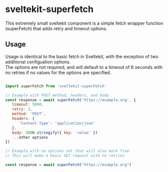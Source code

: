 # sveltekit-superfetch

This extremely small sveltekit component is a simple fetch wrapper function (superFetch) that adds retry and timeout options.

## Usage

Usage is identical to the basic fetch in Sveltekit, with the exception of two additional configuation options.  
The options are not required, and will default to a timeout of 8 seconds with no retries if no values for the options are specified.

```js

import superFetch from 'sveltekit-superFetch'

// Example with POST method, headers, and body
const response = await superFetch('https://example.org', {
   timeout: 5000,
   retry: 3,
   method: 'POST',
   headers: {
      'Content-Type': 'application/json'
   },
   body: JSON.stringify({ key: 'value' })
   ...other options
})

// Example with no options set that will also work fine.
// This will make a basic GET request with no retries

const response = await superFetch("https://example.org")

```
